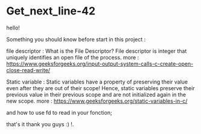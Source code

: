 # Get_next_line-42

hello!

Something you should know before start in this project :

file descriptor : 
    What is the File Descriptor?
File descriptor is integer that uniquely identifies an open file of the process.
more : https://www.geeksforgeeks.org/input-output-system-calls-c-create-open-close-read-write/ 

Static variable :
    Static variables have a property of preserving their value even after they are out of their scope! Hence,
    static variables preserve their previous value in their previous scope and are not initialized again in the new scope.
more : https://www.geeksforgeeks.org/static-variables-in-c/

and how to use fd to read in your fonction;

that's it thank you guys :) !.
